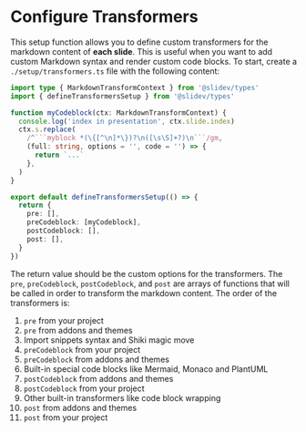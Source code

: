 # Configure Transformers

<Environment type="node" />

This setup function allows you to define custom transformers for the markdown content of **each slide**. This is useful when you want to add custom Markdown syntax and render custom code blocks. To start, create a `./setup/transformers.ts` file with the following content:

````ts twoslash
import type { MarkdownTransformContext } from '@slidev/types'
import { defineTransformersSetup } from '@slidev/types'

function myCodeblock(ctx: MarkdownTransformContext) {
  console.log('index in presentation', ctx.slide.index)
  ctx.s.replace(
    /^```myblock *(\{[^\n]*\})?\n([\s\S]+?)\n```/gm,
    (full: string, options = '', code = '') => {
      return `...`
    },
  )
}

export default defineTransformersSetup(() => {
  return {
    pre: [],
    preCodeblock: [myCodeblock],
    postCodeblock: [],
    post: [],
  }
})
````

The return value should be the custom options for the transformers. The `pre`, `preCodeblock`, `postCodeblock`, and `post` are arrays of functions that will be called in order to transform the markdown content. The order of the transformers is:

1. `pre` from your project
2. `pre` from addons and themes
3. Import snippets syntax and Shiki magic move
4. `preCodeblock` from your project
5. `preCodeblock` from addons and themes
6. Built-in special code blocks like Mermaid, Monaco and PlantUML
7. `postCodeblock` from addons and themes
8. `postCodeblock` from your project
9. Other built-in transformers like code block wrapping
10. `post` from addons and themes
11. `post` from your project

